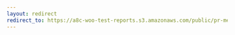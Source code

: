 ```yaml
---
layout: redirect
redirect_to: https://a8c-woo-test-reports.s3.amazonaws.com/public/pr-merge/44168/api/index.html
---
```

